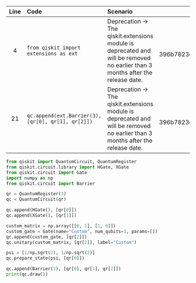 | Line | Code | Scenario | Reference | Artifact | Refactoring |
| :--: | :--- | :------- | :-------: | :------- | :---------- |
| 4 | `from qiskit import extensions as ext` | Deprecation -> The qiskit.extensions module is deprecated and will be removed no earlier than 3 months after the release date. | qrn_tax_ddbb-396b7823e25943a9bb44a4293c94c996 | qiskit.extensions | `from qiskit.circuit import Barrier` |
| 21 | `qc.append(ext.Barrier(3), [qr[0], qr[1], qr[2]])` | Deprecation -> The qiskit.extensions module is deprecated and will be removed no earlier than 3 months after the release date. | qrn_tax_ddbb-396b7823e25943a9bb44a4293c94c996 | qiskit.extensions | `qc.append(Barrier(3), [qr[0], qr[1], qr[2]])` |

```python
from qiskit import QuantumCircuit, QuantumRegister
from qiskit.circuit.library import HGate, XGate
from qiskit.circuit import Gate
import numpy as np
from qiskit.circuit import Barrier

qr = QuantumRegister(3)
qc = QuantumCircuit(qr)

qc.append(HGate(), [qr[0]])
qc.append(XGate(), [qr[1]])

custom_matrix = np.array([[0, 1], [1, 0]])
custom_gate = Gate(name="Custom", num_qubits=1, params=[])
qc.append(custom_gate, [qr[2]])
qc.unitary(custom_matrix, [qr[2]], label="Custom")

psi = [1/np.sqrt(2), 1/np.sqrt(2)]
qc.prepare_state(psi, [qr[0]])

qc.append(Barrier(3), [qr[0], qr[1], qr[2]])
print(qc.draw())
```